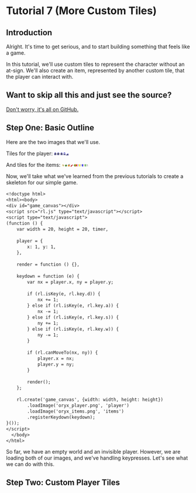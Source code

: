 # Tutorial 7 (More Custom Tiles)
## Introduction

Alright. It's time to get serious, and to start building something that feels like a game.

In this tutorial, we'll use custom tiles to represent the character without an at-sign. We'll also create an item, represented by another custom tile, that the player can interact with.

## Want to skip all this and just see the source?

[Don't worry, it's all on GitHub.](https://github.com/scotchfield/rl.js/tree/master/tutorial/tutorial-7)

## Step One: Basic Outline

Here are the two images that we'll use.

Tiles for the player:
![Player tiles, by Oryx](tutorial-7/oryx_player.png)

And tiles for the items: ![Item tiles, by Oryx](tutorial-7/oryx_items.png)

Now, we'll take what we've learned from the previous tutorials to create a skeleton for our simple game.

    <!doctype html>
    <html><body>
    <div id="game_canvas"></div>
    <script src="rl.js" type="text/javascript"></script>
    <script type="text/javascript">
    (function () {
        var width = 20, height = 20, timer,

        player = {
            x: 1, y: 1,
        },

        render = function () {},

        keydown = function (e) {
            var nx = player.x, ny = player.y;

            if (rl.isKey(e, rl.key.d)) {
                nx += 1;
            } else if (rl.isKey(e, rl.key.a)) {
                nx -= 1;
            } else if (rl.isKey(e, rl.key.s)) {
                ny += 1;
            } else if (rl.isKey(e, rl.key.w)) {
                ny -= 1;
            }

            if (rl.canMoveTo(nx, ny)) {
                player.x = nx;
                player.y = ny;
            }

            render();
        };

        rl.create('game_canvas', {width: width, height: height})
            .loadImage('oryx_player.png', 'player')
            .loadImage('oryx_items.png', 'items')
            .registerKeydown(keydown);
    }());
    </script>
      </body>
    </html>

So far, we have an empty world and an invisible player. However, we are loading both of our images, and we've handling keypresses. Let's see what we can do with this.

## Step Two: Custom Player Tiles

